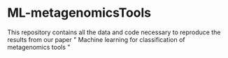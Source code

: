 # ML-metagenomicsTools
This repository contains all the data and code necessary to reproduce the results from our paper " Machine learning for classification of metagenomics tools "
